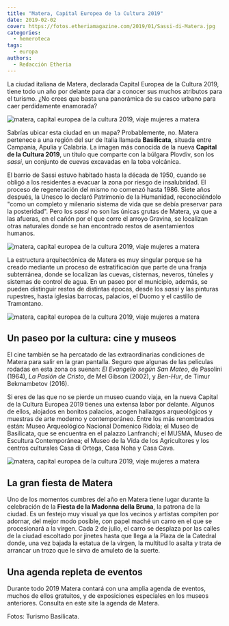```yaml
---
title: "Matera, Capital Europea de la Cultura 2019"
date: 2019-02-02
cover: https://fotos.etheriamagazine.com/2019/01/Sassi-di-Matera.jpg
categories: 
  - hemeroteca
tags: 
  - europa
authors: 
  - Redacción Etheria
---
```


La ciudad italiana de Matera, declarada Capital Europea de la Cultura 2019, tiene todo 
un año por delante para dar a conocer sus muchos atributos para el turismo. ¿No crees 
que basta una panorámica de su casco urbano para caer perdidamente enamorada? 

![matera, capital europea de la cultura 2019, viaje mujeres a matera](https://fotos.etheriamagazine.com/2019/01/Sassi-di-Matera.jpg "Esta preciosa estampa, donde se ven los sassis, recuerda a un belén navideño.")

<!-- LEGACY_INFO: Histórico de Etheria Magazine: 2019 -->

Sabrías ubicar esta ciudad en un mapa? Probablemente, no. Matera pertenece a una región 
del sur de Italia llamada **Basilicata**, situada entre Campania, Apulia y Calabria. La 
imagen más conocida de la nueva **Capital de la Cultura 2019**, un título que comparte 
con la búlgara Plovdiv, son los _sassi_, un conjunto de cuevas excavadas en la toba 
volcánica. 

El barrio de Sassi estuvo habitado hasta la década de 1950, cuando se obligó a los 
residentes a evacuar la zona por riesgo de insalubridad. El proceso de regeneración del 
mismo no comenzó hasta 1986. Siete años después, la Unesco lo declaró Patrimonio de la 
Humanidad, reconociéndolo "como un completo y milenario sistema de vida que se debía 
preservar para la posteridad". Pero los _sassi_ no son las únicas grutas de Matera, ya 
que a las afueras, en el cañón por el que corre el arroyo Gravina, se localizan otras 
naturales donde se han encontrado restos de asentamientos humanos. 

![matera, capital europea de la cultura 2019, viaje mujeres a matera](https://fotos.etheriamagazine.com/2019/01/Matera-la-Gravina-il-Caprile-di-Focile.jpg "El Caprile di Focile, en el desfiladero del arroyo Gravina al sur de Matera, se cobijaban los pastores.")

La estructura arquitectónica de Matera es muy singular porque se ha creado mediante un 
proceso de estratificación que parte de una franja subterránea, donde se localizan las 
cuevas, cisternas, neveros, túneles y sistemas de control de agua. En un paseo por el 
municipio, además, se pueden distinguir restos de distintas épocas, desde los _sassi_ y 
las pinturas rupestres, hasta iglesias barrocas, palacios, el Duomo y el castillo de 
Tramontano. 

![matera, capital europea de la cultura 2019, viaje mujeres a matera](https://fotos.etheriamagazine.com/2019/01/Matera-arte-rupestre.jpg "Arte rupestre en Matera.")

## Un paseo por la cultura: cine y museos

El cine también se ha percatado de las extraordinarias condiciones de Matera para salir 
en la gran pantalla. Seguro que algunas de las películas rodadas en esta zona os suenan: 
_El Evangelio según San Mateo_, de Pasolini (1964), _La Pasión de Cristo_, de Mel Gibson 
(2002), y _Ben-Hur_, de Timur Bekmambetov (2016). 

Si eres de las que no se pierde un museo cuando viaja, en la nueva Capital de la Cultura 
Europea 2019 tienes una extensa labor por delante. Algunos de ellos, alojados en bonitos 
palacios, acogen hallazgos arqueológicos y muestras de arte moderno y contemporáneo. 
Entre los más renombrados están: Museo Arqueológico Nacional Domenico Ridola; el Museo 
de Basilicata, que se encuentra en el palazzo Lanfranchi; el MUSMA, Museo de Escultura 
Contemporánea; el Museo de la Vida de los Agricultores y los centros culturales Casa di 
Ortega, Casa Noha y Casa Cava. 

![matera, capital europea de la cultura 2019, viaje mujeres a matera](https://fotos.etheriamagazine.com/2019/01/Matera-iglesia-san-pedro.jpg "Iglesia de San Pedro y cañón del Gravina.")

## La gran fiesta de Matera

Uno de los momentos cumbres del año en Matera tiene lugar durante la celebración de la 
**Fiesta de la Madonna della Bruna**, la patrona de la ciudad. Es un festejo muy visual 
ya que los vecinos y artistas compiten por adornar, del mejor modo posible, con papel 
maché un carro en el que se procesionará a la virgen. Cada 2 de julio, el carro se 
desplaza por las calles de la ciudad escoltado por jinetes hasta que llega a la Plaza de 
la Catedral donde, una vez bajada la estatua de la virgen, la multitud lo asalta y trata 
de arrancar un trozo que le sirva de amuleto de la suerte. 

## Una agenda repleta de eventos

Durante todo 2019 Matera contará con una amplia agenda de eventos, muchos de ellos 
gratuitos, y de exposiciones especiales en los museos anteriores. Consulta en este site 
la agenda de Matera. 

Fotos: Turismo Basilicata.
